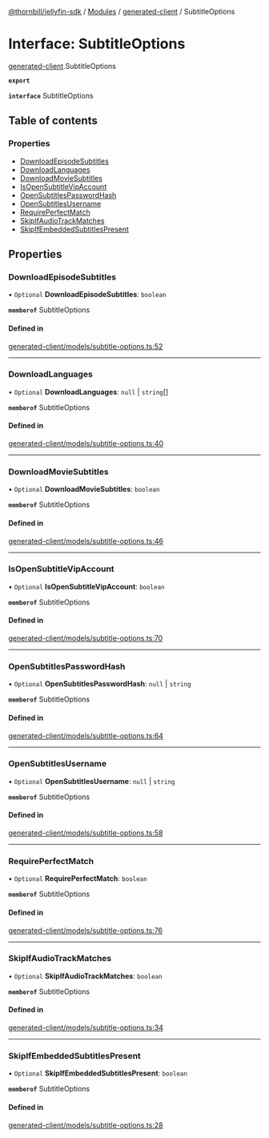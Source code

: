 [@thornbill/jellyfin-sdk](../README.md) / [Modules](../modules.md) / [generated-client](../modules/generated_client.md) / SubtitleOptions

# Interface: SubtitleOptions

[generated-client](../modules/generated_client.md).SubtitleOptions

**`export`**

**`interface`** SubtitleOptions

## Table of contents

### Properties

- [DownloadEpisodeSubtitles](generated_client.SubtitleOptions.md#downloadepisodesubtitles)
- [DownloadLanguages](generated_client.SubtitleOptions.md#downloadlanguages)
- [DownloadMovieSubtitles](generated_client.SubtitleOptions.md#downloadmoviesubtitles)
- [IsOpenSubtitleVipAccount](generated_client.SubtitleOptions.md#isopensubtitlevipaccount)
- [OpenSubtitlesPasswordHash](generated_client.SubtitleOptions.md#opensubtitlespasswordhash)
- [OpenSubtitlesUsername](generated_client.SubtitleOptions.md#opensubtitlesusername)
- [RequirePerfectMatch](generated_client.SubtitleOptions.md#requireperfectmatch)
- [SkipIfAudioTrackMatches](generated_client.SubtitleOptions.md#skipifaudiotrackmatches)
- [SkipIfEmbeddedSubtitlesPresent](generated_client.SubtitleOptions.md#skipifembeddedsubtitlespresent)

## Properties

### DownloadEpisodeSubtitles

• `Optional` **DownloadEpisodeSubtitles**: `boolean`

**`memberof`** SubtitleOptions

#### Defined in

[generated-client/models/subtitle-options.ts:52](https://github.com/jellyfin/jellyfin-sdk-typescript/blob/7402732/src/generated-client/models/subtitle-options.ts#L52)

___

### DownloadLanguages

• `Optional` **DownloadLanguages**: ``null`` \| `string`[]

**`memberof`** SubtitleOptions

#### Defined in

[generated-client/models/subtitle-options.ts:40](https://github.com/jellyfin/jellyfin-sdk-typescript/blob/7402732/src/generated-client/models/subtitle-options.ts#L40)

___

### DownloadMovieSubtitles

• `Optional` **DownloadMovieSubtitles**: `boolean`

**`memberof`** SubtitleOptions

#### Defined in

[generated-client/models/subtitle-options.ts:46](https://github.com/jellyfin/jellyfin-sdk-typescript/blob/7402732/src/generated-client/models/subtitle-options.ts#L46)

___

### IsOpenSubtitleVipAccount

• `Optional` **IsOpenSubtitleVipAccount**: `boolean`

**`memberof`** SubtitleOptions

#### Defined in

[generated-client/models/subtitle-options.ts:70](https://github.com/jellyfin/jellyfin-sdk-typescript/blob/7402732/src/generated-client/models/subtitle-options.ts#L70)

___

### OpenSubtitlesPasswordHash

• `Optional` **OpenSubtitlesPasswordHash**: ``null`` \| `string`

**`memberof`** SubtitleOptions

#### Defined in

[generated-client/models/subtitle-options.ts:64](https://github.com/jellyfin/jellyfin-sdk-typescript/blob/7402732/src/generated-client/models/subtitle-options.ts#L64)

___

### OpenSubtitlesUsername

• `Optional` **OpenSubtitlesUsername**: ``null`` \| `string`

**`memberof`** SubtitleOptions

#### Defined in

[generated-client/models/subtitle-options.ts:58](https://github.com/jellyfin/jellyfin-sdk-typescript/blob/7402732/src/generated-client/models/subtitle-options.ts#L58)

___

### RequirePerfectMatch

• `Optional` **RequirePerfectMatch**: `boolean`

**`memberof`** SubtitleOptions

#### Defined in

[generated-client/models/subtitle-options.ts:76](https://github.com/jellyfin/jellyfin-sdk-typescript/blob/7402732/src/generated-client/models/subtitle-options.ts#L76)

___

### SkipIfAudioTrackMatches

• `Optional` **SkipIfAudioTrackMatches**: `boolean`

**`memberof`** SubtitleOptions

#### Defined in

[generated-client/models/subtitle-options.ts:34](https://github.com/jellyfin/jellyfin-sdk-typescript/blob/7402732/src/generated-client/models/subtitle-options.ts#L34)

___

### SkipIfEmbeddedSubtitlesPresent

• `Optional` **SkipIfEmbeddedSubtitlesPresent**: `boolean`

**`memberof`** SubtitleOptions

#### Defined in

[generated-client/models/subtitle-options.ts:28](https://github.com/jellyfin/jellyfin-sdk-typescript/blob/7402732/src/generated-client/models/subtitle-options.ts#L28)
